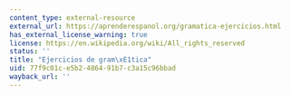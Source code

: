 ```yaml
---
content_type: external-resource
external_url: https://aprenderespanol.org/gramatica-ejercicios.html
has_external_license_warning: true
license: https://en.wikipedia.org/wiki/All_rights_reserved
status: ''
title: "Ejercicios de gram\xE1tica"
uid: 77f9c01c-e5b2-4864-91b7-c3a15c96bbad
wayback_url: ''
---
```

